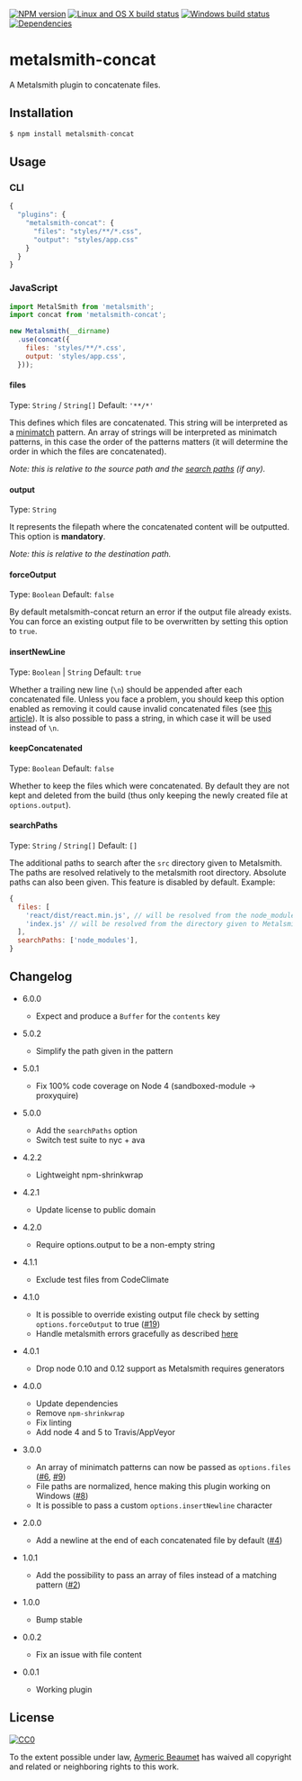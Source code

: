 [![NPM version](https://img.shields.io/npm/v/metalsmith-concat.svg?style=flat-square&label=npm)](https://www.npmjs.com/package/metalsmith-concat)
[![Linux and OS X build status](https://img.shields.io/travis/aymericbeaumet/metalsmith-concat/master.svg?style=flat-square&label=linux|osx)](https://travis-ci.org/aymericbeaumet/metalsmith-concat)
[![Windows build status](https://img.shields.io/appveyor/ci/aymericbeaumet/metalsmith-concat/master.svg?style=flat-square&label=windows)](https://ci.appveyor.com/project/aymericbeaumet/metalsmith-concat)
[![Dependencies](https://img.shields.io/david/aymericbeaumet/metalsmith-concat.svg?style=flat-square&label=dependencies)](https://david-dm.org/aymericbeaumet/metalsmith-concat)

# metalsmith-concat

A Metalsmith plugin to concatenate files.

## Installation

```javascript
$ npm install metalsmith-concat
```

## Usage

### CLI

```javascript
{
  "plugins": {
    "metalsmith-concat": {
      "files": "styles/**/*.css",
      "output": "styles/app.css"
    }
  }
}
```

### JavaScript

```javascript
import MetalSmith from 'metalsmith';
import concat from 'metalsmith-concat';

new Metalsmith(__dirname)
  .use(concat({
    files: 'styles/**/*.css',
    output: 'styles/app.css',
  }));
```

#### files
Type: `String` / `String[]`
Default: `'**/*'`

This defines which files are concatenated. This string will be interpreted as a
[minimatch](https://github.com/isaacs/minimatch) pattern. An array of strings
will be interpreted as minimatch patterns, in this case the order of the
patterns matters (it will determine the order in which the files are
concatenated).

_Note: this is relative to the source path and the [search paths](
https://github.com/aymericbeaumet/metalsmith-concat#searchpaths) (if any)._

#### output
Type: `String`

It represents the filepath where the concatenated content will be outputted.
This option is **mandatory**.

_Note: this is relative to the destination path._

#### forceOutput
Type: `Boolean`
Default: `false`

By default metalsmith-concat return an error if the output file already exists.
You can force an existing output file to be overwritten by setting this option
to `true`.

#### insertNewLine
Type: `Boolean` | `String`
Default: `true`

Whether a trailing new line (`\n`) should be appended after each concatenated
file. Unless you face a problem, you should keep this option enabled as removing
it could cause invalid concatenated files (see [this
article](http://evanhahn.com/newline-necessary-at-the-end-of-javascript-files/)).
It is also possible to pass a string, in which case it will be used instead of
`\n`.

#### keepConcatenated
Type: `Boolean`
Default: `false`

Whether to keep the files which were concatenated. By default they are not kept
and deleted from the build (thus only keeping the newly created file at
`options.output`).

#### searchPaths
Type: `String` / `String[]`
Default: `[]`

The additional paths to search after the `src` directory given to Metalsmith.
The paths are resolved relatively to the metalsmith root directory. Absolute
paths can also been given. This feature is disabled by default. Example:

```js
{
  files: [
    'react/dist/react.min.js', // will be resolved from the node_modules
    'index.js' // will be resolved from the directory given to Metalsmith
  ],
  searchPaths: ['node_modules'],
}
```

## Changelog

* 6.0.0
  * Expect and produce a `Buffer` for the `contents` key

* 5.0.2
  * Simplify the path given in the pattern

* 5.0.1
  * Fix 100% code coverage on Node 4 (sandboxed-module -> proxyquire)

* 5.0.0
  * Add the `searchPaths` option
  * Switch test suite to nyc + ava

* 4.2.2
  * Lightweight npm-shrinkwrap

* 4.2.1
  * Update license to public domain

* 4.2.0
  * Require options.output to be a non-empty string

* 4.1.1
  * Exclude test files from CodeClimate

* 4.1.0
  * It is possible to override existing output file check by setting `options.forceOutput` to true ([#19](https://github.com/aymericbeaumet/metalsmith-concat/issues/19))
  * Handle metalsmith errors gracefully as described [here](http://www.robinthrift.com/posts/metalsmith-part-3-refining-our-tools/)

* 4.0.1
  * Drop node 0.10 and 0.12 support as Metalsmith requires generators

* 4.0.0
  * Update dependencies
  * Remove `npm-shrinkwrap`
  * Fix linting
  * Add node 4 and 5 to Travis/AppVeyor

* 3.0.0
  * An array of minimatch patterns can now be passed as `options.files` ([#6](https://github.com/aymericbeaumet/metalsmith-concat/issues/6), [#9](https://github.com/aymericbeaumet/metalsmith-concat/issues/9))
  * File paths are normalized, hence making this plugin working on Windows
    ([#8](https://github.com/aymericbeaumet/metalsmith-concat/issues/8))
  * It is possible to pass a custom `options.insertNewline` character

* 2.0.0
  * Add a newline at the end of each concatenated file by default
    ([#4](https://github.com/aymericbeaumet/metalsmith-concat/pull/4))

* 1.0.1
  * Add the possibility to pass an array of files instead of a matching pattern
    ([#2](https://github.com/aymericbeaumet/metalsmith-concat/pull/2))

* 1.0.0
  * Bump stable

* 0.0.2
  * Fix an issue with file content

* 0.0.1
  * Working plugin

## License

[![CC0](http://i.creativecommons.org/p/zero/1.0/88x31.png)](http://creativecommons.org/publicdomain/zero/1.0/)

To the extent possible under law, [Aymeric Beaumet](https://aymericbeaumet.com)
has waived all copyright and related or neighboring rights to this work.
